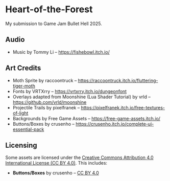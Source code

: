 # Heart-of-the-Forest
My submission to Game Jam Bullet Hell 2025.

## Audio
- Music by Tommy Li – https://fishebowl.itch.io/

## Art Credits

- Moth Sprite by raccoontruck – https://raccoontruck.itch.io/fluttering-tiger-moth
- Fonts by VRTXrry – https://vrtxrry.itch.io/dungeonfont
- Overlays adapted from Moonshine (Lua Shader Tutorial) by vrld – https://github.com/vrld/moonshine
- Projectile Trails by pixelfranek – https://pixelfranek.itch.io/free-textures-of-light
- Backgrounds by Free Game Assets – https://free-game-assets.itch.io/
- Buttons/Boxes by crusenho – https://crusenho.itch.io/complete-ui-essential-pack

## Licensing

Some assets are licensed under the [Creative Commons Attribution 4.0 International License (CC BY 4.0)](https://creativecommons.org/licenses/by/4.0/).
This includes:

- **Buttons/Boxes** by crusenho – [CC BY 4.0](https://creativecommons.org/licenses/by/4.0/)
